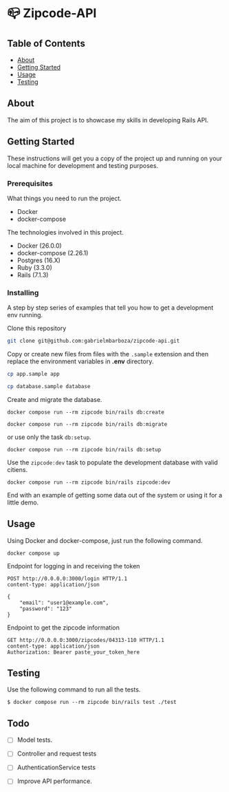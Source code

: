 # 📪 Zipcode-API

## Table of Contents

- [About](#about)
- [Getting Started](#getting_started)
- [Usage](#usage)
- [Testing](#testing)

## About <a name = "about"></a>

The aim of this project is to showcase my skills in developing Rails API.

## Getting Started <a name = "getting_started"></a>

These instructions will get you a copy of the project up and running on your local machine for development and testing purposes.

### Prerequisites

What things you need to run the project.

- Docker
- docker-compose

The technologies involved in this project.

- Docker (26.0.0)
- docker-compose (2.26.1)
- Postgres (16.X)
- Ruby (3.3.0)
- Rails (7.1.3)

### Installing

A step by step series of examples that tell you how to get a development env running.

Clone this repository
```bash
git clone git@github.com:gabrielmbarboza/zipcode-api.git
```

Copy or create new files from files with the `.sample` extension and then replace the environment variables in **.env** directory.

```bash
cp app.sample app
```

```bash
cp database.sample database
```

Create and migrate the database.

```docker
docker compose run --rm zipcode bin/rails db:create
```

```docker
docker compose run --rm zipcode bin/rails db:migrate
```

or use only the task `db:setup`.

```docker
docker compose run --rm zipcode bin/rails db:setup
```

Use the `zipcode:dev` task to populate the development database with valid citiens.

```docker
docker compose run --rm zipcode bin/rails zipcode:dev
```

End with an example of getting some data out of the system or using it for a little demo.

## Usage <a name = "usage"></a>

Using Docker and docker-compose, just run the following command.

```docker
docker compose up
```

Endpoint for logging in and receiving the token

```
POST http://0.0.0.0:3000/login HTTP/1.1
content-type: application/json

{
    "email": "user1@example.com",
    "password": "123"
}
```

Endpoint to get the zipcode information

```
GET http://0.0.0.0:3000/zipcodes/04313-110 HTTP/1.1
content-type: application/json
Authorization: Bearer paste_your_token_here
```

## Testing <a name = "testing"></a>

Use the following command to run all the tests.

```docker
$ docker compose run --rm zipcode bin/rails test ./test
```

## Todo <a name = "todo"></a>

- [ ] Model tests.
- [ ] Controller and request tests
- [ ] AuthenticationService tests
- [ ] Improve API performance.

